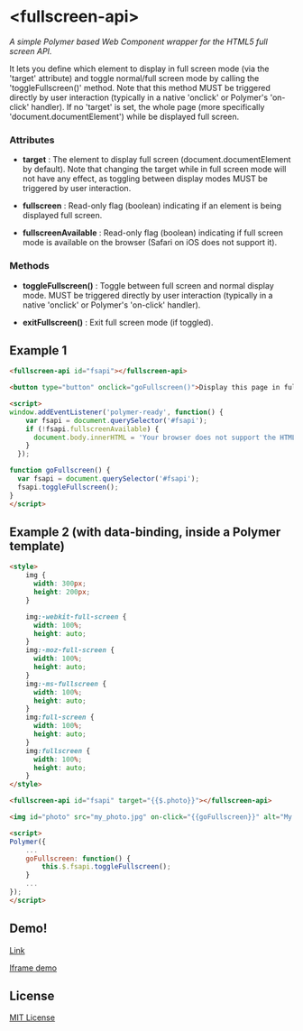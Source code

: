 # &lt;fullscreen-api&gt;

_A simple Polymer based Web Component wrapper for the HTML5 full screen API._

It lets you define which element to display in full screen mode
(via the 'target' attribute) and toggle normal/full screen
mode by calling the 'toggleFullscreen()' method.
Note that this method MUST be triggered directly by user interaction
(typically in a native 'onclick' or Polymer's 'on-click' handler).
If no 'target' is set, the whole page (more specifically
'document.documentElement') while be displayed full screen.

### Attributes

* **target** :
The element to display full screen (document.documentElement by default).
Note that changing the target while in full screen mode will not
have any effect, as toggling between display modes MUST be
triggered by user interaction.

* **fullscreen** :
Read-only flag (boolean) indicating if an element is being displayed full screen.

* **fullscreenAvailable** :
Read-only flag (boolean) indicating if full screen mode is available on the browser
(Safari on iOS does not support it).

### Methods

* **toggleFullscreen()** :
Toggle between full screen and normal display mode.
MUST be triggered directly by user interaction (typically in a native 'onclick'
or Polymer's 'on-click' handler).

* **exitFullscreen()** :
Exit full screen mode (if toggled).

## Example 1

```html
<fullscreen-api id="fsapi"></fullscreen-api>

<button type="button" onclick="goFullscreen()">Display this page in full screen mode</button>

<script>
window.addEventListener('polymer-ready', function() {
    var fsapi = document.querySelector('#fsapi');
    if (!fsapi.fullscreenAvailable) {
      document.body.innerHTML = 'Your browser does not support the HTML5 full screen API... :(';
    }
  });

function goFullscreen() {
  var fsapi = document.querySelector('#fsapi');
  fsapi.toggleFullscreen();
}
</script>
```

## Example 2 (with data-binding, inside a Polymer template)

```html
<style>
	img {
	  width: 300px;
	  height: 200px;
	}

	img:-webkit-full-screen {
	  width: 100%;
	  height: auto;
	}
	img:-moz-full-screen {
	  width: 100%;
	  height: auto;
	}
	img:-ms-fullscreen {
	  width: 100%;
	  height: auto;
	}
	img:full-screen {
	  width: 100%;
	  height: auto;
	}
	img:fullscreen {
	  width: 100%;
	  height: auto;
	}
</style>

<fullscreen-api id="fsapi" target="{{$.photo}}"></fullscreen-api>

<img id="photo" src="my_photo.jpg" on-click="{{goFullscreen}}" alt="My Photo"></img>

<script>
Polymer({
	...
	goFullscreen: function() {
		this.$.fsapi.toggleFullscreen();
	}
	...
});
</script>
```

## Demo!

[Link](https://vguillou.github.io/webcomponents/fullscreen-api/demo.html)

[Iframe demo](https://vguillou.github.io/webcomponents/fullscreen-api/demo_iframe.html)


## License

[MIT License](http://opensource.org/licenses/MIT)
